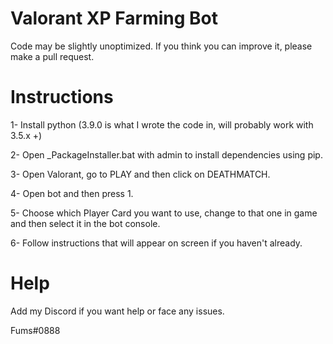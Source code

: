 # Valorant XP Farming Bot
Code may be slightly unoptimized. If you think you can improve it, please make a pull request.


# Instructions

1- Install python (3.9.0 is what I wrote the code in, will probably work with 3.5.x +)

2- Open _PackageInstaller.bat with admin to install dependencies using pip.

3- Open Valorant, go to PLAY and then click on DEATHMATCH.

4- Open bot and then press 1.

5- Choose which Player Card you want to use, change to that one in game and then select it in the bot console.

6- Follow instructions that will appear on screen if you haven't already.


# Help

Add my Discord if you want help or face any issues.

Fums#0888
